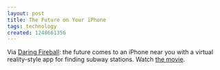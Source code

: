 ```yaml
---
layout: post
title: The Future on Your iPhone
tags: technology
created: 1248661356
---
```

Via [Daring Fireball](http://daringfireball.net/linked/2009/07/15/augmented-reality-iphone-app):  the future comes to an iPhone near you with a virtual reality-style app for finding subway stations.  Watch [the movie](http://www.youtube.com/watch?v=cH6r2tIaRXU).
